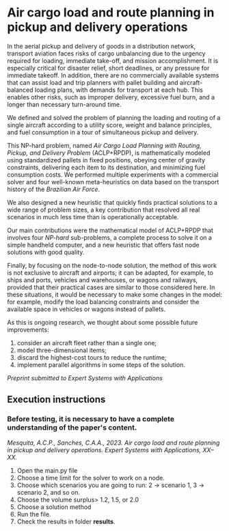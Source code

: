 # Air cargo load and route planning in pickup and delivery operations

In the aerial pickup and delivery of goods in a distribution network, transport aviation faces risks of cargo unbalancing due to the urgency required for loading, immediate take-off, and mission accomplishment. It is especially critical for disaster relief, short deadlines, or any pressure for immediate takeoff. In addition, there are no commercially available systems that can assist load and trip planners with pallet building and aircraft-balanced loading plans, with demands for transport at each hub. This enables other risks, such as improper delivery, excessive fuel burn, and a longer than necessary turn-around time.

We defined and solved the problem of planning the loading and routing of a single aircraft according to a utility score, weight and balance principles, and fuel consumption in a tour of simultaneous pickup and delivery.

This NP-hard problem, named *Air Cargo Load Planning with Routing, Pickup, and Delivery Problem* (ACLP+RPDP), is mathematically modeled using standardized pallets in fixed positions, obeying center of gravity constraints, delivering each item to its destination, and minimizing fuel consumption costs. We performed multiple experiments with a commercial solver and four well-known meta-heuristics on data based on the transport history of the *Brazilian Air Force*.

We also designed a new heuristic that quickly finds practical solutions to a wide range of problem sizes, a key contribution that resolved all real scenarios in much less time than is operationally acceptable.

Our main contributions were the mathematical model of ACLP+RPDP that involves four *NP-hard* sub-problems, a complete process to solve it on a simple handheld computer, and a new heuristic that offers fast node solutions with good quality.

Finally, by focusing on the node-to-node solution, the method of this work is not exclusive to aircraft and airports; it can be adapted, for example, to ships and ports, vehicles and warehouses, or wagons and railways, provided that their practical cases are similar to those considered here. In these situations, it would be necessary to make some changes in the model: for example, modify the load balancing constraints and consider the available space in vehicles or wagons instead of pallets.

As this is ongoing research, we thought about some possible future improvements:

1. consider an aircraft fleet rather than a single one;
2. model three-dimensional items;
3. discard the highest-cost tours to reduce the runtime;
4. implement parallel algorithms in some steps of the solution.

*Preprint submitted to Expert Systems with Applications*

## Execution instructions

### Before testing, it is necessary to have a complete understanding of the paper's content.

*Mesquita, A.C.P., Sanches, C.A.A., 2023. Air cargo load and route planning in pickup and delivery operations.
Expert Systems with Applications, XX–XX.*

1. Open the main.py file
2. Choose a time limit for the solver to work on a node.
3. Choose which scenarios you are going to run:
    2 -> scenario 1, 3 -> scenario 2, and so on.
4. Choose the volume surplus> 1.2, 1.5, or 2.0
5. Choose a solution method
6. Run the file.
7. Check the results in folder **results**.
